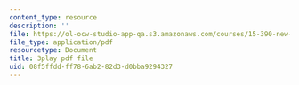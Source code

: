 ```yaml
---
content_type: resource
description: ''
file: https://ol-ocw-studio-app-qa.s3.amazonaws.com/courses/15-390-new-enterprises-spring-2013/08f5ffddff786ab282d3d0bba9294327_cKJ0Bx3N2tQ.pdf
file_type: application/pdf
resourcetype: Document
title: 3play pdf file
uid: 08f5ffdd-ff78-6ab2-82d3-d0bba9294327
---
```

